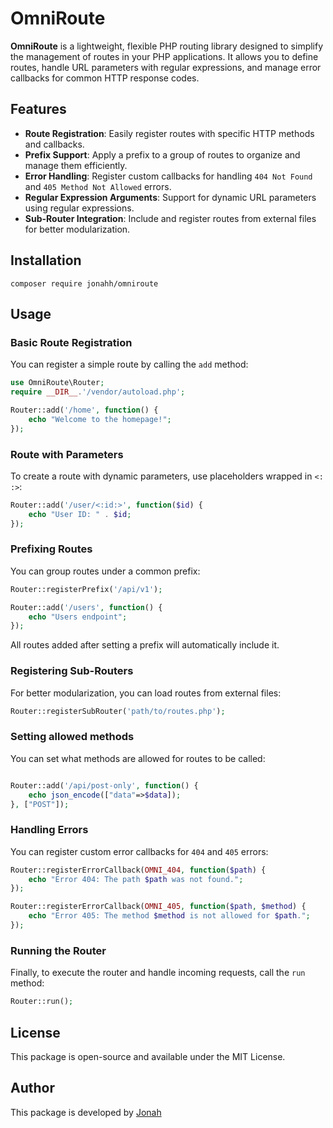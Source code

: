 # OmniRoute

**OmniRoute** is a lightweight, flexible PHP routing library designed to simplify the management of routes in your PHP applications. It allows you to define routes, handle URL parameters with regular expressions, and manage error callbacks for common HTTP response codes.

## Features

- **Route Registration**: Easily register routes with specific HTTP methods and callbacks.
- **Prefix Support**: Apply a prefix to a group of routes to organize and manage them efficiently.
- **Error Handling**: Register custom callbacks for handling `404 Not Found` and `405 Method Not Allowed` errors.
- **Regular Expression Arguments**: Support for dynamic URL parameters using regular expressions.
- **Sub-Router Integration**: Include and register routes from external files for better modularization.

## Installation

```
composer require jonahh/omniroute
```

## Usage

### Basic Route Registration

You can register a simple route by calling the `add` method:

```php
use OmniRoute\Router;
require __DIR__.'/vendor/autoload.php';

Router::add('/home', function() {
    echo "Welcome to the homepage!";
});
```

### Route with Parameters

To create a route with dynamic parameters, use placeholders wrapped in `<: :>`:

```php
Router::add('/user/<:id:>', function($id) {
    echo "User ID: " . $id;
});
```

### Prefixing Routes

You can group routes under a common prefix:

```php
Router::registerPrefix('/api/v1');

Router::add('/users', function() {
    echo "Users endpoint";
});
```

All routes added after setting a prefix will automatically include it.

### Registering Sub-Routers

For better modularization, you can load routes from external files:

```php
Router::registerSubRouter('path/to/routes.php');
```

### Setting allowed methods

You can set what methods are allowed for routes to be called:

```php

Router::add('/api/post-only', function() {
    echo json_encode(["data"=>$data]);
}, ["POST"]);
```

### Handling Errors

You can register custom error callbacks for `404` and `405` errors:

```php
Router::registerErrorCallback(OMNI_404, function($path) {
    echo "Error 404: The path $path was not found.";
});

Router::registerErrorCallback(OMNI_405, function($path, $method) {
    echo "Error 405: The method $method is not allowed for $path.";
});
```

### Running the Router

Finally, to execute the router and handle incoming requests, call the `run` method:

```php
Router::run();
```

## License

This package is open-source and available under the MIT License.

## Author

This package is developed by [Jonah](https://github.com/Jonah987654321/)

